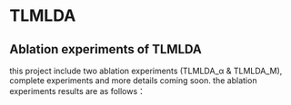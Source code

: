 # TLMLDA
## Ablation experiments of TLMLDA
this project include two ablation experiments (TLMLDA_α & TLMLDA_M), complete experiments and more details coming soon.
the ablation experiments results are as follows：
